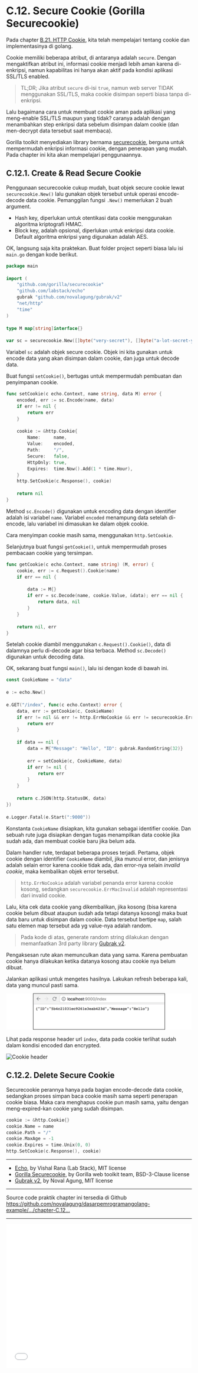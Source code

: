 # C.12. Secure Cookie (Gorilla Securecookie)

Pada chapter [B.21. HTTP Cookie](/B-cookie.html), kita telah mempelajari tentang cookie dan implementasinya di golang.

Cookie memiliki beberapa atribut, di antaranya adalah `secure`. Dengan mengaktifkan atribut ini, informasi cookie menjadi lebih aman karena di-enkripsi, namun kapabilitas ini hanya akan aktif pada kondisi aplikasi SSL/TLS enabled.

> TL;DR; Jika atribut `secure` di-isi `true`, namun web server TIDAK menggunakan SSL/TLS, maka cookie disimpan seperti biasa tanpa di-enkripsi.

Lalu bagaimana cara untuk membuat cookie aman pada aplikasi yang meng-enable SSL/TLS maupun yang tidak? caranya adalah dengan menambahkan step enkripsi data sebelum disimpan dalam cookie (dan men-decrypt data tersebut saat membaca).

Gorilla toolkit menyediakan library bernama [securecookie](https://github.com/gorilla/securecookie), berguna untuk mempermudah enkripsi informasi cookie, dengan penerapan yang mudah. Pada chapter ini kita akan mempelajari penggunaannya.

## C.12.1. Create & Read Secure Cookie

Penggunaan securecookie cukup mudah, buat objek secure cookie lewat `securecookie.New()` lalu gunakan objek tersebut untuk operasi encode-decode data cookie. Pemanggilan fungsi `.New()` memerlukan 2 buah argument.

 - Hash key, diperlukan untuk otentikasi data cookie menggunakan algoritma kriptografi HMAC.
 - Block key, adalah opsional, diperlukan untuk enkripsi data cookie. Default algoritma enkripsi yang digunakan adalah AES.

OK, langsung saja kita praktekan. Buat folder project seperti biasa lalu isi `main.go` dengan kode berikut.

```go
package main

import (
    "github.com/gorilla/securecookie"
    "github.com/labstack/echo"
    gubrak "github.com/novalagung/gubrak/v2"
    "net/http"
    "time"
)

type M map[string]interface{}

var sc = securecookie.New([]byte("very-secret"), []byte("a-lot-secret-yay"))
```

Variabel `sc` adalah objek secure cookie. Objek ini kita gunakan untuk encode data yang akan disimpan dalam cookie, dan juga untuk decode data.

Buat fungsi `setCookie()`, bertugas untuk mempermudah pembuatan dan penyimpanan cookie.

```go
func setCookie(c echo.Context, name string, data M) error {
    encoded, err := sc.Encode(name, data)
    if err != nil {
        return err
    }

    cookie := &http.Cookie{
        Name:     name,
        Value:    encoded,
        Path:     "/",
        Secure:   false,
        HttpOnly: true,
        Expires:  time.Now().Add(1 * time.Hour),
    }
    http.SetCookie(c.Response(), cookie)

    return nil
}
```

Method `sc.Encode()` digunakan untuk encoding data dengan identifier adalah isi variabel `name`. Variabel `encoded` menampung data setelah di-encode, lalu variabel ini dimasukan ke dalam objek cookie.

Cara menyimpan cookie masih sama, menggunakan `http.SetCookie`.

Selanjutnya buat fungsi `getCookie()`, untuk mempermudah proses pembacaan cookie yang tersimpan.

```go
func getCookie(c echo.Context, name string) (M, error) {
    cookie, err := c.Request().Cookie(name)
    if err == nil {

        data := M{}
        if err = sc.Decode(name, cookie.Value, &data); err == nil {
            return data, nil
        }
    }

    return nil, err
}
```

Setelah cookie diambil menggunakan `c.Request().Cookie()`, data di dalamnya perlu di-decode agar bisa terbaca. Method `sc.Decode()` digunakan untuk decoding data.

OK, sekarang buat fungsi `main()`, lalu isi dengan kode di bawah ini.

```go
const CookieName = "data"

e := echo.New()

e.GET("/index", func(c echo.Context) error {
    data, err := getCookie(c, CookieName)
    if err != nil && err != http.ErrNoCookie && err != securecookie.ErrMacInvalid {
        return err
    }

    if data == nil {
        data = M{"Message": "Hello", "ID": gubrak.RandomString(32)}

        err = setCookie(c, CookieName, data)
        if err != nil {
            return err
        }
    }

    return c.JSON(http.StatusOK, data)
})

e.Logger.Fatal(e.Start(":9000"))
```

Konstanta `CookieName` disiapkan, kita gunakan sebagai identifier cookie. Dan sebuah rute juga disiapkan dengan tugas menampilkan data cookie jika sudah ada, dan membuat cookie baru jika belum ada. 

Dalam handler rute, terdapat beberapa proses terjadi. Pertama, objek cookie dengan identifier `CookieName` diambil, jika muncul error, dan jenisnya adalah selain error karena cookie tidak ada, dan error-nya selain *invalid cookie*, maka kembalikan objek error tersebut.

> `http.ErrNoCookie` adalah variabel penanda error karena cookie kosong, sedangkan `securecookie.ErrMacInvalid` adalah representasi dari invalid cookie.

Lalu, kita cek data cookie yang dikembalikan, jika kosong (bisa karena cookie belum dibuat ataupun sudah ada tetapi datanya kosong) maka buat data baru untuk disimpan dalam cookie. Data tersebut bertipe `map`, salah satu elemen map tersebut ada yg value-nya adalah random.

> Pada kode di atas, generate random string dilakukan dengan memanfaatkan 3rd party library [Gubrak v2](https://github.com/novalagung/gubrak).

Pengaksesan rute akan memunculkan data yang sama. Karena pembuatan cookie hanya dilakukan ketika datanya kosong atau cookie nya belum dibuat.

Jalankan aplikasi untuk mengetes hasilnya. Lakukan refresh beberapa kali, data yang muncul pasti sama.

![Secure cookie test](images/C_securecookie_1_securecookie.png)

Lihat pada response header url `index`, data pada cookie terlihat sudah dalam kondisi encoded dan encrypted.

![Cookie header](images/C_securecookie_2_cookie_header.png)

## C.12.2. Delete Secure Cookie

Securecookie perannya hanya pada bagian encode-decode data cookie, sedangkan proses simpan baca cookie masih sama seperti penerapan cookie biasa. Maka cara menghapus cookie pun masih sama, yaitu dengan meng-expired-kan cookie yang sudah disimpan.

```go
cookie := &http.Cookie{}
cookie.Name = name
cookie.Path = "/"
cookie.MaxAge = -1
cookie.Expires = time.Unix(0, 0)
http.SetCookie(c.Response(), cookie)
```

---

 - [Echo](https://github.com/labstack/echo), by Vishal Rana (Lab Stack), MIT license
 - [Gorilla Securecookie](https://github.com/gorilla/securecookie), by Gorilla web toolkit team, BSD-3-Clause license
 - [Gubrak v2](https://github.com/novalagung/gubrak), by Noval Agung, MIT license

---

<div class="source-code-link">
    <div class="source-code-link-message">Source code praktik chapter ini tersedia di Github</div>
    <a href="https://github.com/novalagung/dasarpemrogramangolang-example/tree/master/chapter-C.12-securecookie">https://github.com/novalagung/dasarpemrogramangolang-example/.../chapter-C.12...</a>
</div>

---

<iframe src="partial/ebooks.html" width="100%" height="390px" frameborder="0" scrolling="no"></iframe>
